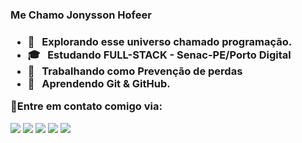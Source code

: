<h3> Me Chamo Jonysson Hofeer <h3>
 
- 🤔 &nbsp; Explorando esse universo chamado programação.
- 🎓 &nbsp; Estudando **FULL-STACK** - Senac-PE/Porto Digital
- 💼 &nbsp; Trabalhando como **Prevenção de perdas**</a>
- 🌱 &nbsp; Aprendendo **Git & GitHub**.

<p align="left">
  💌Entre em contato comigo via:
</p>

<p align="left">
  <a href="#" alt="Johosenacsantos@gmail.com">
  <img src="https://img.shields.io/badge/-Gmail-FF0000?style=flat-square&labelColor=FF0000&logo=gmail&logoColor=white&link=LINK-DO-SEU-EMAIL" /></a>

  <a href="#" alt="Linkedin">
  <img src="https://img.shields.io/badge/-Linkedin-0e76a8?style=flat-square&logo=Linkedin&logoColor=white&link=LINK-DO-SEU-LINKEDIN" /></a>

  <a href="#" alt="WhatsApp">
  <img src="https://img.shields.io/badge/-WhatsApp-25d366?style=flat-square&labelColor=25d366&logo=whatsapp&logoColor=white&link=API-DO-SEU-WHATSAPP"/></a>

  <a href="#" alt="Facebook">
  <img src="https://img.shields.io/badge/-Facebook-3b5998?style=flat-square&labelColor=3b5998&logo=facebook&logoColor=white&link=LINK-DO-SEU-FACEBOOK"/></a>

  <a href="#" alt="Instagram">
  <img src="https://img.shields.io/badge/-Instagram-DF0174?style=flat-square&labelColor=DF0174&logo=instagram&logoColor=white&link=LINK-DO-SEU-INSTAGRAM"/></a>
</p>  
